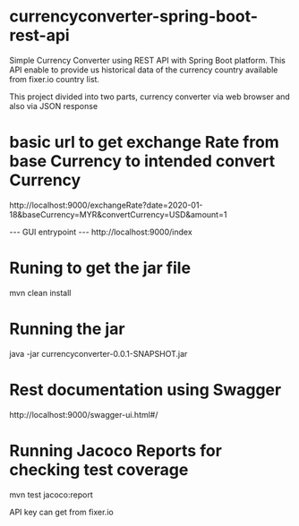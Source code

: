 # currencyconverter-spring-boot-rest-api
Simple Currency Converter using REST API with Spring Boot platform. This API enable to provide us historical data of the currency country available from fixer.io country list.

This project divided into two parts, currency converter via web browser and also via JSON response



# basic url to get exchange Rate from base Currency to intended convert Currency

http://localhost:9000/exchangeRate?date=2020-01-18&baseCurrency=MYR&convertCurrency=USD&amount=1

--- GUI entrypoint ---
http://localhost:9000/index


# Runing to get the jar file
mvn clean install

# Running the jar
java -jar currencyconverter-0.0.1-SNAPSHOT.jar

# Rest documentation using Swagger
http://localhost:9000/swagger-ui.html#/

# Running Jacoco Reports for checking test coverage
mvn test jacoco:report

API key can get from fixer.io





